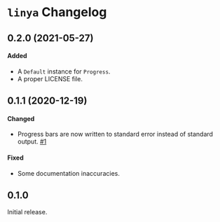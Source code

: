 # `linya` Changelog

## 0.2.0 (2021-05-27)

#### Added

- A `Default` instance for `Progress`.
- A proper LICENSE file.

## 0.1.1 (2020-12-19)

#### Changed

- Progress bars are now written to standard error instead of standard output. [#1]

#### Fixed

- Some documentation inaccuracies.

[#1]: https://github.com/fosskers/linya/pull/1

## 0.1.0

Initial release.
